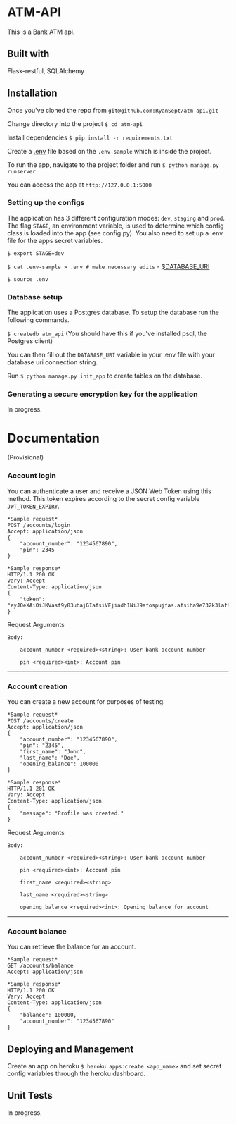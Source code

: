# ATM-API
This is a Bank ATM api.

## Built with
Flask-restful, SQLAlchemy

## Installation
Once you've cloned the repo from `git@github.com:RyanSept/atm-api.git`

Change directory into the project `$ cd atm-api`

Install dependencies `$ pip install -r requirements.txt`

Create a [.env](#setting-up-the-configs) file based on the `.env-sample` which is inside the project.

To run the app, navigate to the project folder and run `$ python manage.py runserver`

You can access the app at `http://127.0.0.1:5000`

### Setting up the configs
The application has 3 different configuration modes: `dev`, `staging` and `prod`. The flag `STAGE`, an environment variable,
is used to determine which config class is loaded into the app (see config.py). You also need to set up a .env file
for the apps secret variables.

`$ export STAGE=dev`

`$ cat .env-sample > .env # make necessary edits`
    - [$DATABASE_URI](#database-setup)

`$ source .env`

### Database setup
The application uses a Postgres database. To setup the database run the following commands.

`$ createdb atm_api` (You should have this if you've installed psql, the Postgres client)

You can then fill out the `DATABASE_URI` variable in your .env file with your database uri connection string.

Run `$ python manage.py init_app` to create tables on the database.


### Generating a secure encryption key for the application
In progress.

# Documentation
(Provisional)

### Account login

You can authenticate a user and receive a JSON Web Token using this method. This token expires according to the secret config variable
`JWT_TOKEN_EXPIRY`.

```
*Sample request*
POST /accounts/login
Accept: application/json
{
    "account_number": "1234567890",
    "pin": 2345
}
```

```
*Sample response*
HTTP/1.1 200 OK
Vary: Accept
Content-Type: application/json
{
    "token": "eyJ0eXAiOiJKVasf9y83uhajGIafsiVFjiadh1NiJ9afospujfas.afsiha9e732k3laflmao"
}

```

Request Arguments

    Body:

        account_number <required><string>: User bank account number

        pin <required><int>: Account pin

---

### Account creation

You can create a new account for purposes of testing.

```
*Sample request*
POST /accounts/create
Accept: application/json
{
    "account_number": "1234567890",
    "pin": "2345",
    "first_name": "John",
    "last_name": "Doe",
    "opening_balance": 100000
}
```

```
*Sample response*
HTTP/1.1 201 OK
Vary: Accept
Content-Type: application/json
{
    "message": "Profile was created."
}

```

Request Arguments

    Body:

        account_number <required><string>: User bank account number

        pin <required><int>: Account pin

        first_name <required><string>

        last_name <required><string>

        opening_balance <required><int>: Opening balance for account

---

### Account balance

You can retrieve the balance for an account.

```
*Sample request*
GET /accounts/balance
Accept: application/json
```

```
*Sample response*
HTTP/1.1 200 OK
Vary: Accept
Content-Type: application/json
{
    "balance": 100000,
    "account_number": "1234567890"
}

```

## Deploying and Management
Create an app on heroku `$ heroku apps:create <app_name>` and set secret config variables through the heroku dashboard.



## Unit Tests
In progress.
